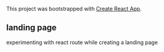 This project was bootstrapped with [Create React App](https://github.com/facebook/create-react-app).

## landing page

experimenting with react route while creating a landing page



